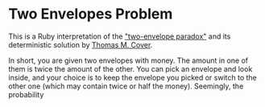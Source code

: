 # Two Envelopes Problem

This is a Ruby interpretation of the ["two-envelope paradox"](https://en.wikipedia.org/wiki/Two_envelopes_problem) and its deterministic solution by [Thomas M. Cover](https://en.wikipedia.org/wiki/Thomas_M._Cover).

In short, you are given two envelopes with money. The amount in one of them is twice the amount of the other. You can pick an envelope and look inside, and your choice is to keep the envelope you picked or switch to the other one (which may contain twice or half the money). Seemingly, the probability  
